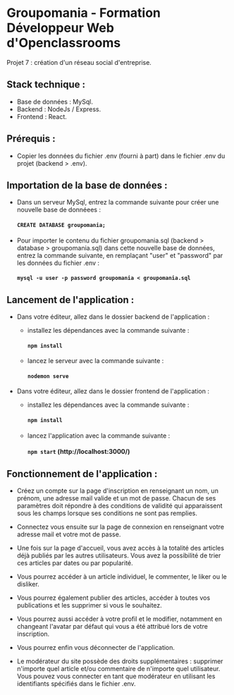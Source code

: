 # Groupomania - Formation Développeur Web d'Openclassrooms
Projet 7 : création d'un réseau social d'entreprise.

## Stack technique :

- Base de données : MySql.
- Backend : NodeJs / Express.
- Frontend : React.

## Prérequis :

- Copier les données du fichier .env (fourni à part) dans le fichier .env du projet (backend > .env).

## Importation de la base de données :

- Dans un serveur MySql, entrez la commande suivante pour créer une nouvelle base de donnéees :
  #### `CREATE DATABASE groupomania;`

- Pour importer le contenu du fichier groupomania.sql (backend > database > groupomania.sql) dans cette nouvelle base de données, entrez la commande suivante, 
  en remplaçant "user" et "password" par les données du fichier .env :

  #### `mysql -u user -p password groupomania < groupomania.sql`

## Lancement de l'application :

- Dans votre éditeur, allez dans le dossier backend de l'application :

  - installez les dépendances avec la commande suivante :
    #### `npm install`
  - lancez le serveur avec la commande suivante :
    #### `nodemon serve`
- Dans votre éditeur, allez dans le dossier frontend de l'application :

  - installez les dépendances avec la commande suivante :
    #### `npm install`
  - lancez l'application avec la commande suivante :
    #### `npm start` (http://localhost:3000/)

## Fonctionnement de l'application :

- Créez un compte sur la page d'inscription en renseignant un nom, un prénom, une adresse mail valide et un mot de passe. 
  Chacun de ses paramètres doit répondre à des conditions de validité qui apparaissent sous les champs lorsque ses conditions ne sont pas remplies.

- Connectez vous ensuite sur la page de connexion en renseignant votre adresse mail et votre mot de passe.

- Une fois sur la page d'accueil, vous avez accès à la totalité des articles déjà publiés par les autres utilisateurs. 
  Vous avez la possibilité de trier ces articles par dates ou par popularité.

- Vous pourrez accéder à un article individuel, le commenter, le liker ou le disliker. 

- Vous pourrez également publier des articles, accéder à toutes vos publications et les supprimer si vous le souhaitez.

- Vous pourrez aussi accéder à votre profil et le modifier, notamment en changeant l'avatar par défaut qui vous a été attribué lors de votre inscription.

- Vous pourrez enfin vous déconnecter de l'application.

- Le modérateur du site possède des droits supplémentaires : supprimer n'importe quel article et/ou commentaire de n'importe quel utilisateur.
  Vous pouvez vous connecter en tant que modérateur en utilisant les identifiants spécifiés dans le fichier .env.



 

  



